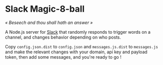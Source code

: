 # Slack Magic-8-ball
_« Beseech and thou shall hath an answer »_

A Node.js server for [Slack](https://slack.com/) that randomly responds to trigger words on a channel, and changes behavior depending on who posts.

Copy `config.json.dist` to `config.json` and `messages.js.dist` to `messages.js` and make the relevant changes with your domain, api key and payload token, then add some messages, and you're ready to go !
